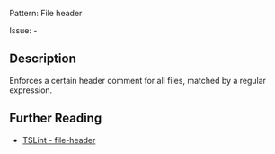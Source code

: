 Pattern: File header

Issue: -

## Description

Enforces a certain header comment for all files, matched by a regular expression.

## Further Reading

* [TSLint - file-header](https://palantir.github.io/tslint/rules/file-header)